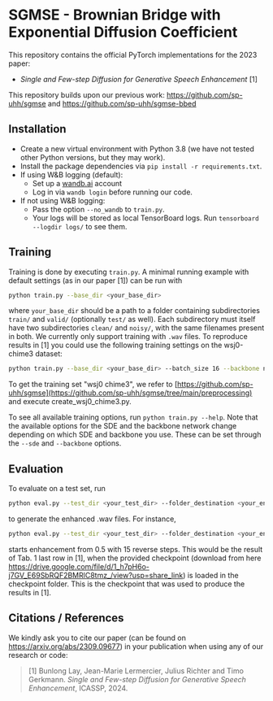 # SGMSE - Brownian Bridge with Exponential Diffusion Coefficient

This repository contains the official PyTorch implementations for the 2023 paper:

- *Single and Few-step Diffusion for Generative Speech Enhancement* [1]

This repository builds upon our previous work: https://github.com/sp-uhh/sgmse and https://github.com/sp-uhh/sgmse-bbed


## Installation
- Create a new virtual environment with Python 3.8 (we have not tested other Python versions, but they may work).
- Install the package dependencies via `pip install -r requirements.txt`.
- If using W&B logging (default):
    - Set up a [wandb.ai](https://wandb.ai/) account
    - Log in via `wandb login` before running our code.
- If not using W&B logging:
    - Pass the option `--no_wandb` to `train.py`.
    - Your logs will be stored as local TensorBoard logs. Run `tensorboard --logdir logs/` to see them.



## Training
Training is done by executing `train.py`. A minimal running example with default settings (as in our paper [1]) can be run with

```bash
python train.py --base_dir <your_base_dir>
```

where `your_base_dir` should be a path to a folder containing subdirectories `train/` and `valid/` (optionally `test/` as well). Each subdirectory must itself have two subdirectories `clean/` and `noisy/`, with the same filenames present in both. We currently only support training with `.wav` files. To reproduce results in [1] you could use the following training settings on the wsj0-chime3 dataset:

```bash
python train.py --base_dir <your_base_dir> --batch_size 16 --backbone ncsnpp --sde bbed --t_eps 0.03 --gpus 1 --num_eval_files 10 --spec_abs_exponent 0.5 --spec_factor 0.15 --loss_abs_exponent 1 --loss_type mse --k 2.6 --theta 0.51
```
To get the training set "wsj0 chime3", we refer to [https://github.com/sp-uhh/sgmse](https://github.com/sp-uhh/sgmse/tree/main/preprocessing) and execute create_wsj0_chime3.py.






To see all available training options, run `python train.py --help`. Note that the available options for the SDE and the backbone network change depending on which SDE and backbone you use. These can be set through the `--sde` and `--backbone` options.

## Evaluation

To evaluate on a test set, run
```bash
python eval.py --test_dir <your_test_dir> --folder_destination <your_enhanced_dir> --ckpt <path_to_model_checkpoint>
```

to generate the enhanced .wav files. For instance,
```bash
python eval.py --test_dir <your_test_dir> --folder_destination <your_enhanced_dir> --ckpt <path_to_model_checkpoint> --N 30 --reverse_starting_point 0.5 --force_N 15
```
starts enhancement from 0.5 with 15 reverse steps. This would be the result of Tab. 1 last row in [1], when the provided checkpoint (download from here https://drive.google.com/file/d/1_h7pH6o-j7GV_E69SbRQF2BMRlC8tmz_/view?usp=share_link) is loaded in the checkpoint folder. This is the checkpoint that was used to produce the results in [1].




## Citations / References

We kindly ask you to cite our paper (can be found on https://arxiv.org/abs/2309.09677) in your publication when using any of our research or code:

>[1] Bunlong Lay, Jean-Marie Lermercier, Julius Richter and Timo Gerkmann. *Single and Few-step Diffusion for Generative Speech Enhancement*, ICASSP, 2024.
